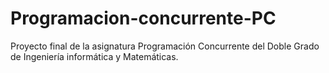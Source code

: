 # Programacion-concurrente-PC
Proyecto final de la asignatura Programación Concurrente del Doble Grado de Ingeniería informática y Matemáticas.
